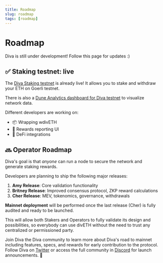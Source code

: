 ```yaml
---
title: Roadmap
slug: roadmap
tags: [roadmap]
---
```


# Roadmap

Diva is still under development! Follow this page for updates :)

## ✅ Staking testnet: live

The [Diva Staking testnet](https://stake.divalabs.org) is already live! It allows you to stake and withdraw your ETH on Goerli testnet.

There is also a [Dune Analytics dashboard for Diva testnet](https://dune.com/anchor/diva-goerli-network-dashboard) to visualize network data.

Different developers are working on:

- 📦 Wrapping wdivETH
- 🔢 Rewards reporting UI
- 🔌 DeFi integrations


## 🔜 Operator Roadmap

Diva's goal is that *anyone* can run a node to secure the network and generate staking rewards.

Developers are planning to ship the following major releases:

1. **Amy Release**: Core validation functionality
2. **Britney Release**: Improved consensus protocol, ZKP reward calculations
3. **Cher Release**: MEV, tokenomics, governance, withdrawals

**Mainnet deployment** will be performed once the last release (Cher) is fully audited and ready to be launched.

This will allow both Stakers and Operators to fully validate its design and possibilities, so everybody can use divETH without the need to trust any centralized or permissioned party.

Join Diva the Diva community to learn more about Diva's road to mainnet including features, specs, and rewards for early contribution to the protocol. Follow Diva on [Twitter](https://twitter.com/divalabs) or access the full community in [Discord](https://discord.gg/diva) for launch announcements. 🚀



